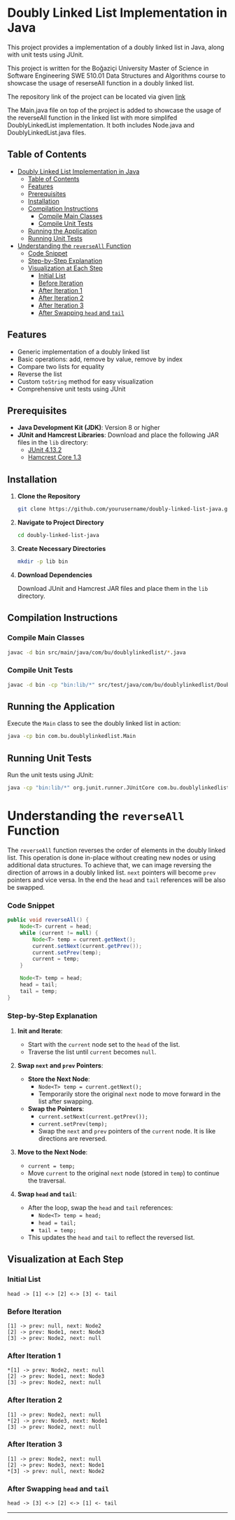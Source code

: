 # Doubly Linked List Implementation in Java

This project provides a implementation of a doubly linked list in Java, along with unit tests using JUnit. 

This project is written for the Boğaziçi University Master of Science in Software Engineering SWE 510.01 Data Structures and Algorithms course to showcase the usage of reserseAll function in a doubly linked list.

The repository link of the project can be located via given [link](https://github.com/Yusufss4/doubly-linked-list-java)

The Main.java file on top of the project is added to showcase the usage of the reverseAll function in the linked list with more simplifed DoublyLinkedList implementation. It both includes Node.java and DoublyLinkedList.java files.

## Table of Contents

- [Doubly Linked List Implementation in Java](#doubly-linked-list-implementation-in-java)
  - [Table of Contents](#table-of-contents)
  - [Features](#features)
  - [Prerequisites](#prerequisites)
  - [Installation](#installation)
  - [Compilation Instructions](#compilation-instructions)
    - [Compile Main Classes](#compile-main-classes)
    - [Compile Unit Tests](#compile-unit-tests)
  - [Running the Application](#running-the-application)
  - [Running Unit Tests](#running-unit-tests)
- [Understanding the `reverseAll` Function](#understanding-the-reverseall-function)
    - [Code Snippet](#code-snippet)
    - [Step-by-Step Explanation](#step-by-step-explanation)
  - [Visualization at Each Step](#visualization-at-each-step)
    - [Initial List](#initial-list)
    - [Before Iteration](#before-iteration)
    - [After Iteration 1](#after-iteration-1)
    - [After Iteration 2](#after-iteration-2)
    - [After Iteration 3](#after-iteration-3)
    - [After Swapping `head` and `tail`](#after-swapping-head-and-tail)

## Features

- Generic implementation of a doubly linked list
- Basic operations: add, remove by value, remove by index
- Compare two lists for equality
- Reverse the list
- Custom `toString` method for easy visualization
- Comprehensive unit tests using JUnit

## Prerequisites

- **Java Development Kit (JDK)**: Version 8 or higher
- **JUnit and Hamcrest Libraries**: Download and place the following JAR files in the `lib` directory:
  - [JUnit 4.13.2](https://search.maven.org/remotecontent?filepath=junit/junit/4.13.2/junit-4.13.2.jar)
  - [Hamcrest Core 1.3](https://search.maven.org/remotecontent?filepath=org/hamcrest/hamcrest-core/1.3/hamcrest-core-1.3.jar)

## Installation

1. **Clone the Repository**

   ```bash
   git clone https://github.com/yourusername/doubly-linked-list-java.git
   ```

2. **Navigate to Project Directory**

   ```bash
   cd doubly-linked-list-java
   ```

3. **Create Necessary Directories**

   ```bash
   mkdir -p lib bin
   ```

4. **Download Dependencies**

   Download JUnit and Hamcrest JAR files and place them in the `lib` directory.

## Compilation Instructions

### Compile Main Classes

```bash
javac -d bin src/main/java/com/bu/doublylinkedlist/*.java
```

### Compile Unit Tests

```bash
javac -d bin -cp "bin:lib/*" src/test/java/com/bu/doublylinkedlist/DoublyLinkedListTest.java
```
## Running the Application

Execute the `Main` class to see the doubly linked list in action:

```bash
java -cp bin com.bu.doublylinkedlist.Main
```

## Running Unit Tests

Run the unit tests using JUnit:

```bash
java -cp "bin:lib/*" org.junit.runner.JUnitCore com.bu.doublylinkedlist.DoublyLinkedListTest
```

# Understanding the `reverseAll` Function

The `reverseAll` function reverses the order of elements in the doubly linked list. 
This operation is done in-place without creating new nodes or using additional data structures. To achieve that, we can image reversing the direction of arrows in a doubly linked list. `next` pointers will become `prev` pointers and vice versa. In the end the `head` and `tail` references will be also be swapped.

### Code Snippet

```java
public void reverseAll() {
    Node<T> current = head;
    while (current != null) {
        Node<T> temp = current.getNext();
        current.setNext(current.getPrev());
        current.setPrev(temp);
        current = temp;
    }

    Node<T> temp = head;
    head = tail;
    tail = temp;
}
```

### Step-by-Step Explanation

1. **Init and Iterate**:

   - Start with the `current` node set to the `head` of the list.
   - Traverse the list until `current` becomes `null`.

2. **Swap `next` and `prev` Pointers**:

   - **Store the Next Node**:
     - `Node<T> temp = current.getNext();`
     - Temporarily store the original `next` node to move forward in the list after swapping.
   - **Swap the Pointers**:
     - `current.setNext(current.getPrev());`
     - `current.setPrev(temp);`
     - Swap the `next` and `prev` pointers of the `current` node. It is like directions are reversed.

3. **Move to the Next Node**:

   - `current = temp;`
   - Move `current` to the original `next` node (stored in `temp`) to continue the traversal.

4. **Swap `head` and `tail`**:

   - After the loop, swap the `head` and `tail` references:
     - `Node<T> temp = head;`
     - `head = tail;`
     - `tail = temp;`
   - This updates the `head` and `tail` to reflect the reversed list.

## Visualization at Each Step

### Initial List

```
head -> [1] <-> [2] <-> [3] <- tail
```
### Before Iteration

```
[1] -> prev: null, next: Node2
[2] -> prev: Node1, next: Node3
[3] -> prev: Node2, next: null
```

### After Iteration 1

```
*[1] -> prev: Node2, next: null
[2] -> prev: Node1, next: Node3
[3] -> prev: Node2, next: null
```

### After Iteration 2

```
[1] -> prev: Node2, next: null
*[2] -> prev: Node3, next: Node1
[3] -> prev: Node2, next: null
```

### After Iteration 3

```
[1] -> prev: Node2, next: null
[2] -> prev: Node3, next: Node1
*[3] -> prev: null, next: Node2
```

### After Swapping `head` and `tail`

```
head -> [3] <-> [2] <-> [1] <- tail
```

---